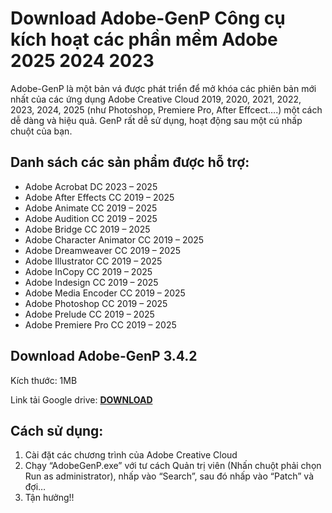 # Download Adobe-GenP Công cụ kích hoạt các phần mềm Adobe 2025 2024 2023
Adobe-GenP là một bản vá được phát triển để mở khóa các phiên bản mới nhất của các ứng dụng Adobe Creative Cloud 2019, 2020, 2021, 2022, 2023, 2024, 2025 (như Photoshop, Premiere Pro, After Effcect….) một cách dễ dàng và hiệu quả. GenP rất dễ sử dụng, hoạt động sau một cú nhấp chuột của bạn.

## Danh sách các sản phẩm được hỗ trợ:
- Adobe Acrobat DC 2023 – 2025
- Adobe After Effects CC 2019 – 2025
- Adobe Animate CC 2019 – 2025
- Adobe Audition CC 2019 – 2025
- Adobe Bridge CC 2019 – 2025
- Adobe Character Animator CC 2019 – 2025
- Adobe Dreamweaver CC 2019 – 2025
- Adobe Illustrator CC 2019 – 2025
- Adobe InCopy CC 2019 – 2025
- Adobe Indesign CC 2019 – 2025
- Adobe Media Encoder CC 2019 – 2025
- Adobe Photoshop CC 2019 – 2025
- Adobe Prelude CC 2019 – 2025
- Adobe Premiere Pro CC 2019 – 2025
## Download Adobe-GenP 3.4.2
Kích thước: 1MB

Link tải Google drive: [**DOWNLOAD**](https://isangtao.com/adobe-genp-3-4-14-kich-hoat-cac-phan-mem-adobe/)

## Cách sử dụng:
1. Cài đặt các chương trình của Adobe Creative Cloud
2. Chạy “AdobeGenP.exe” với tư cách Quản trị viên (Nhấn chuột phải chọn Run as administrator), nhấp vào “Search”, sau đó nhấp vào “Patch” và đợi…
3. Tận hưởng!!
